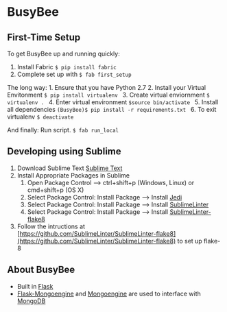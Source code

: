 # BusyBee

## First-Time Setup
To get BusyBee up and running quickly:
1. Install Fabric
	```$ pip install fabric```
2. Complete set up with 
	```$ fab first_setup```

The long way:
	1. Ensure that you have Python 2.7
	2. Install your Virtual Envitonment 
		```$ pip install virtualenv ```
	3. Create virtual enviornment
		```$ virtualenv . ```
	4. Enter virtual environment 
		```$source bin/activate ```
	5. Install all dependencies
		```(BusyBee)$ pip install -r requirements.txt ```
	6. To exit virtualenv
		```$ deactivate ```

And finally:
Run script. 
```$ fab run_local```


## Developing using Sublime
1. Download Sublime Text
	[Sublime Text](https://www.sublimetext.com/)
2. Install Appropriate Packages in Sublime
	1. Open Package Control --> ctrl+shift+p (Windows, Linux) or cmd+shift+p (OS X)
    2. Select Package Control: Install Package --> Install [Jedi](http://jedi.jedidjah.ch/en/latest/)
	3. Select Package Control: Install Package --> Install [SublimeLinter](http://www.sublimelinter.com/en/latest/)
	4. Select Package Control: Install Package --> Install [SublimeLinter-flake8](https://github.com/SublimeLinter/SublimeLinter-flake8)
3. Follow the intructions at [https://github.com/SublimeLinter/SublimeLinter-flake8](https://github.com/SublimeLinter/SublimeLinter-flake8) to set up flake-8


## About BusyBee
* Built in [Flask](http://flask.pocoo.org/)
* [Flask-Mongoengine](http://docs.mongoengine.org/projects/flask-mongoengine/en/latest/) and [Mongoengine](http://mongoengine.org/) are used to interface with [MongoDB](https://www.mongodb.com/)
